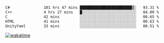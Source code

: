 <!--START_SECTION:waka-->

```txt
C#               101 hrs 47 mins ███████████████████████▒░   93.31 %
C++              4 hrs 27 mins   █░░░░░░░░░░░░░░░░░░░░░░░░   04.09 %
C                42 mins         ░░░░░░░░░░░░░░░░░░░░░░░░░   00.65 %
HTML             41 mins         ░░░░░░░░░░░░░░░░░░░░░░░░░   00.63 %
UnityYaml        33 mins         ░░░░░░░░░░░░░░░░░░░░░░░░░   00.51 %
```

<!--END_SECTION:waka-->
[![wakatime](https://wakatime.com/badge/user/6c2f442e-41b4-42e3-bc06-d5d8203ad1da.svg)](https://wakatime.com/@6c2f442e-41b4-42e3-bc06-d5d8203ad1da)
